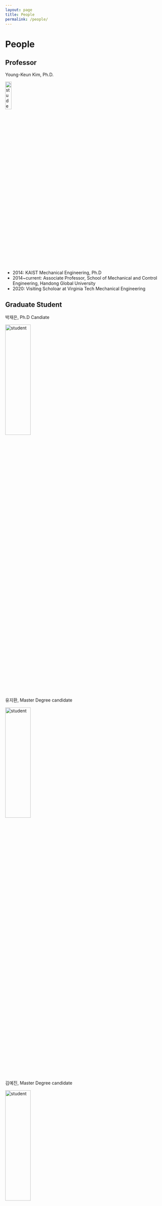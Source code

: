 ```yaml
---
layout: page
title: People
permalink: /people/
---
```



# People

## Professor
Young-Keun Kim, Ph.D.  

<img src="../assets/img/youngkeun.jpg" width="20%" height="15%" title="student" alt="student"></img>
* 2014: KAIST Mechanical Engineering, Ph.D 
* 2014~current: Associate Professor, School of Mechanical and Control Engineering, Handong Global University
* 2020: Visiting Scholoar at Virginia Tech Mechanical Engineering



## Graduate Student

박재은,  Ph.D Candiate

<img src="../assets/img/profile.png" width="40%" height="30%" title="student" alt="student"></img>


유지환, Master Degree candidate

<img src="../assets/img/profile.png" width="40%" height="30%" title="student" alt="student"></img>

김예진, Master Degree candidate

<img src="../assets/img/profile.png" width="40%" height="30%" title="student" alt="student"></img>

송형석, Master Degree candidate

<img src="../assets/img/profile.png" width="40%" height="30%" title="student" alt="student"></img>



## Undergraduate Research 




***
# Alumni



## Graduate Student

| 졸업연도 | 이름   | 졸업연구 주제명                                              | 학위 | 회사명/대학원명                | 부서                   | 비고            |
| -------- | ------ | ------------------------------------------------------------ | ---- | ------------------------------ | ---------------------- | --------------- |
| 2017     | 장찬희 | Mono-Vision based Vehicle Localization using Road Sign On-line Database (온라인 도로 표지판 정보를 사용한 단일 카메라 기반의 차량 위치추정 연구) | 석사 | ATI (Advanced Technology Inc.) | 데이터사이언스팀       | 반도체 머신비전 |
| 2019     | 박재은 | Research of Deep Reinforcement Learning based Control System Design for a Nonlinear Tunable Vibration Absorber using Smart Rubber(심층인공신경망 강화학습을 통한 스마트고무 기반 비선형 진동흡수기 제어시스템 설계 연구)                                                             | 석사 | 한동대학교 기계제어공학과      | 박사과정               |                 |
| 2020     | 오선택 | Development of Compressed Deep Neural Networks based Object Detection Algorithm for Implementation on FPGA Embedded Platform (FPGA 임베디드 플랫폼 탑재를 위한 심층신경망 압축모델 기반 객체탐지 알고리즘 개발) | 석사 | 위씨 (창업)                    | 영상기반 지능형 시스템 |                 |



## Undergraduate Student

| 연도 | 이름   | 졸업연구 주제                                                | 회사/대학원 명              | 부서명                       |
| ---- | ------ | ------------------------------------------------------------ | --------------------------- | ---------------------------- |
| 2014 | 이명호 | Detecting Curved Lane with Spline Approximation              | FITI 시험연구원             |                              |
| 2014 | 윤국   | Detecting Curved Lane with Spline Approximation              | 현대자동차                  |                              |
| 2014 | 김한결 | Detecting Curved Lane with Spline Approximation              |                             |                              |
| 2014 | 김영훈 | Signpost Image Based Localization for Vehicle Navigation     | 한동대학교 대학원           |                              |
| 2014 | 홍다현 | Signpost Image Based Localization for Vehicle Navigation     | 경동나비엔                  |                              |
| 2014 | 남건일 | 태양전지 효율향상을 위한 영상 및 네트워크 기반의 회전형 태양광 반사 장치 개발 |                             |                              |
| 2014 | 김현목 | 태양전지 효율향상을 위한 영상 및 네트워크 기반의 회전형 태양광 반사 장치 개발 | GME                         |                              |
| 2014 | 송준현 | 파노라마 영상 촬영 카메라를 위한 2축 수평유지장치            | 현대중공업                  |                              |
| 2014 | 신범철 | 친환경소재의 가변강성 액추에이터 개발                        | 현대모비스                  |                              |
| 2014 | 윤정환 | 친환경소재의 가변강성 액추에이터 개발                        | KAIST-박사과정              |                              |
| 2014 | 장찬희 | Curved Lane Detection                                        | 한동대학교 대학원           |                              |
| 2014 | 박영지 | Curved Lane Detection                                        |                             |                              |
| 2014 | 정지혜 | Curved Lane Detection                                        | 한국전기공사                |                              |
| 2015 | 백두산 | HILS for Verification of ABS Algorithm                       | 현대모비스                  |                              |
| 2015 | 김야곱 | HILS for Verification of ABS Algorithm                       | 세메스                      |                              |
| 2015 | 이영은 | Solar Panel Cleaning Robot                                   | 고려대학교 대학원           |                              |
| 2015 | 안다솔 | Solar Panel Cleaning Robot                                   | 고려제강                    |                              |
| 2015 | 이호석 | Active Safety System with Lane and Obstacle Detection for HGU Autonomous Vehicle | 현대자동차                  |                              |
| 2015 | 임찬미 | Active Safety System with Lane and Obstacle Detection for HGU Autonomous Vehicle | 현대자동차                  |                              |
| 2015 | 박종혁 | Robust Traffic sign detection and recognition for autonomous vehicle | 네이버                      |                              |
| 2016 | 김혜신 | 자기유변 겔을 활용한 저전력 진동 감쇄장치 설계               | 현대중공업                  |                              |
| 2016 | 김현기 | 자기유변 겔을 활용한 저전력 진동 감쇄장치 설계               | 서울대학교-박사과정         |                              |
| 2016 | 박재은 | 전자식 주차 브레이크의 동적제어를 위한 논리 설계             | 한동대학교 대학원           |                              |
| 2016 | 임창현 | 전자식 주차 브레이크의 동적제어를 위한 논리 설계             |                             |                              |
| 2016 | 장대익 | MRGEL 동적특성 분석 연구                                     | KAIST 건설건축공학 박사과정 |                              |
| 2016 | 윤가은 | MRGEL 동적특성 분석 연구                                     | 포스텍 대학원               |                              |
| 2016 | 백찬웅 | MRGEL 셀프센싱 특성분석 연구                                 |                             |                              |
| 2017 | 정기동 | 시각장애인을 위한 보행 보조기기구 설계 2                     | 공군 장교                   |                              |
| 2017 | 김호민 | 시각장애인을 위한 보행 보조기기구 설계 2                     | 서울대학교 대학원           |                              |
| 2017 | 오선택 | 시각장애인을 위한 보행 보조기기구 설계 2                     | 한동대학교 대학원           |                              |
| 2017 | 석성준 | 강성가변 엔진마운트 설계                                     | 현대자동차                  |                              |
| 2017 | 박정훈 | 강성가변 엔진마운트 설계                                     | 포스텍 대학원               |                              |
| 2017 | 서주원 | MRE 마찰가변 특성연구                                        | 한양대학교 대학원           |                              |
| 2017 | 문영진 | MRE 마찰가변 특성연구                                        | 고려제강                    |                              |
| 2018 | 주요한 | FPGA를 이용한 기어 불량 검출 머신비전 시스템 개발            | GIST 대학원                 |                              |
| 2018 | 이지희 | FPGA를 이용한 기어 불량 검출 머신비전 시스템 개발            | 고려제강                    |                              |
| 2018 | 간주원 | LiDAR-Camera Calibration                                     | 현대중공업                  | 엔진기계사업부               |
| 2018 | 노미림 | LiDAR-Camera Calibration                                     | 현대자동차                  |                              |
| 2018 | 이강현 | MR Coupling                                                  | 서울대학교 대학원           |                              |
| 2018 | 안태현 | Vision ADAS 연동 TCU                                         | 현대 오트론                 |                              |
| 2018 | 송민호 | Vision ADAS 연동 TCU                                         | 제낙스                      |                              |
| 2018 | 최혁인 | Vision ADAS 연동 TCU                                         | ASML                        |                              |
| 2019 | 최디도 | MRE 스마트제진 시스템                                        | 현대모비스                  | 샤시안전 BU 전자제동제어섹터 |
| 2019 | 김예진 | MRE 스마트제진 시스템                                        | 한동대학교 대학원           |                              |
| 2019 | 김광은 | MRE 스마트제진 시스템                                        | 공군 장교                   |                              |
| 2019 | 황재욱 | LiDAR 기반 차선인식                                          | 뷰런테크놀로지              |                              |
| 2019 | 서주찬 | LiDAR 기반 차선인식                                          | GIST 대학원                 |                              |
| 2019 | 강수빈 | LiDAR 기반 차선인식                                          | DELL 컴퓨터                 |                              |
| 2019 | 김예함 | LiDAR-Camera Inspection                                      | 취업준비중                  | 아카데미 42 서울             |
| 2019 | 이예은 | LiDAR-Camera Inspection                                      | 현대자동차                  | 전동화제어개발1팀            |
| 2019 | 황시환 | 라이다 물체인식 연구                                         | KAIST 대학원                | 녹색그린교통대학원           |
| 2019 | 조성현 | 스마트 CCTV 개발                                             |                             |                              |
| 2019 | 김형우 | 스마트 CCTV 개발                                             | MIDAS IT                    | 데이터 서버                  |
| 2020 | 한우석 | Investigation on Dynamic-Stress Sensing Property of Stiffness-Variable Magnetorheological elastomer for Application of Tunable Vibration Absorber | DGIST 대학원                |                              |
| 2020 | 권하은 | Investigation on Dynamic-Stress Sensing Property of Stiffness-Variable Magnetorheological elastomer for Application of Tunable Vibration Absorber | 한양대학교 대학원           |                              |
| 2020 | 송윤경 | Investigation on Dynamic-Stress Sensing Property of Stiffness-Variable Magnetorheological elastomer for Application of Tunable Vibration Absorber |                             |                              |
| 2020 | 심이삭 | YOffleNet: Compressing CNN Model for Object Detection on Embedded Platforms | 유학 준비 중                |                              |
| 2020 | 임주형 | YOffleNet: Compressing CNN Model for Object Detection on Embedded Platforms | 네패스                      |                              |
| 2020 | 장영완 | YOffleNet: Compressing CNN Model for Object Detection on Embedded Platforms | 노타                        |                              |
| 2020 | 송형석 | LiDAR Extrinsic Calibration using a Cubic Target             | 한동대 대학원               |                              |
| 2020 | 문선빈 | LiDAR Extrinsic Calibration using a Cubic Target             | 노타 인턴                   |                              |
